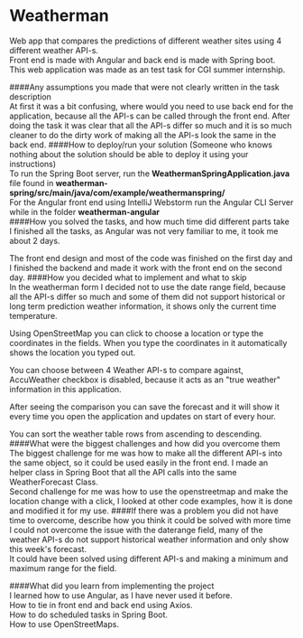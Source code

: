 # Weatherman
Web app that compares the predictions of different weather sites using 4 different weather API-s.  
Front end is made with Angular and back end is made with Spring boot.  
This web application was made as an test task for CGI summer internship.

####Any assumptions you made that were not clearly written in the task description  
At first it was a bit confusing, where would you need to use back end for the application, because all the API-s can be called through the front end. After doing the task it was clear that all the API-s differ so much and it is so much cleaner to do the dirty work of making all the API-s look the same in the back end.
####How to deploy/run your solution (Someone who knows nothing about the solution should be able to deploy it using your instructions)  
To run the Spring Boot server, run the **WeathermanSpringApplication.java** file found in **weatherman-spring/src/main/java/com/example/weathermanspring/**  
For the Angular front end using IntelliJ Webstorm run the Angular CLI Server while in the folder **weatherman-angular**  
####How you solved the tasks, and how much time did different parts take
I finished all the tasks, as Angular was not very familiar to me, it took me about 2 days.  

The front end design and most of the code was finished on the first day and I finished the backend and made it work with the front end on the second day.
####How you decided what to implement and what to skip  
In the weatherman form I decided not to use the date range field, because all the API-s differ so much and some of them did not support historical or long term prediction weather information, it shows only the current time temperature.  

Using OpenStreetMap you can click to choose a location or type the coordinates in the fields. When you type the coordinates in it automatically shows the location you typed out.  

You can choose between 4 Weather API-s to compare against, AccuWeather checkbox is disabled, because it acts as an "true weather" information in this application.

After seeing the comparison you can save the forecast and it will show it every time you open the application and updates on start of every hour.  

You can sort the weather table rows from ascending to descending.
####What were the biggest challenges and how did you overcome them  
The biggest challenge for me was how to make all the different API-s into the same object, so it could be used easily in the front end. I made an helper class in Spring Boot that all the API calls into the same WeatherForecast Class.  
Second challenge for me was how to use the openstreetmap and make the location change with a click, I looked at other code examples, how it is done and modified it for my use.
####If there was a problem you did not have time to overcome, describe how you think it could be solved with more time  
I could not overcome the issue with the daterange field, many of the weather API-s do not support historical weather information and only show this week's forecast.  
It could have been solved using different API-s and making a minimum and maximum range for the field.  

####What did you learn from implementing the project  
I learned how to use Angular, as I have never used it before.  
How to tie in front end and back end using Axios.  
How to do scheduled tasks in Spring Boot.  
How to use OpenStreetMaps.